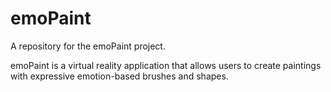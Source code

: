 # emoPaint
A repository for the emoPaint project. 

emoPaint is a virtual reality application that allows users to create paintings with expressive emotion-based brushes and shapes.
